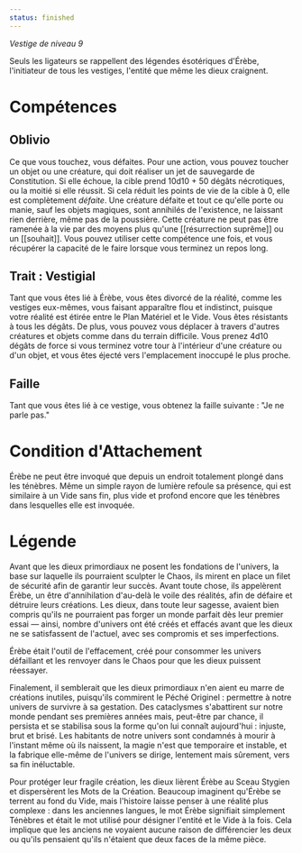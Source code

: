 ```yaml
---
status: finished
---
```

*Vestige de niveau 9*

Seuls les ligateurs se rappellent des légendes ésotériques d'Érèbe, l'initiateur de tous les vestiges, l'entité que même les dieux craignent.
# Compétences

## Oblivio
Ce que vous touchez, vous défaites. Pour une action, vous pouvez toucher un objet ou une créature, qui doit réaliser un jet de sauvegarde de Constitution. Si elle échoue, la cible prend 10d10 + 50 dégâts nécrotiques, ou la moitié si elle réussit. Si cela réduit les points de vie de la cible à 0, elle est complètement *défaite*. Une créature défaite et tout ce qu'elle porte ou manie, sauf les objets magiques, sont annihilés de l'existence, ne laissant rien derrière, même pas de la poussière. Cette créature ne peut pas être ramenée à la vie par des moyens plus qu'une [[résurrection suprême]] ou un [[souhait]]. Vous pouvez utiliser cette compétence une fois, et vous récupérer la capacité de le faire lorsque vous terminez un repos long.

## Trait : Vestigial
Tant que vous êtes lié à Érèbe, vous êtes divorcé de la réalité, comme les vestiges eux-mêmes, vous faisant apparaître flou et indistinct, puisque votre réalité est étirée entre le Plan Matériel et le Vide. Vous êtes résistants à tous les dégâts. De plus, vous pouvez vous déplacer à travers d'autres créatures et objets comme dans du terrain difficile. Vous prenez 4d10 dégâts de force si vous terminez votre tour à l'intérieur d'une créature ou d'un objet, et vous êtes éjecté vers l'emplacement inoccupé le plus proche.

## Faille
Tant que vous êtes lié à ce vestige, vous obtenez la faille suivante : "Je ne parle pas."

# Condition d'Attachement
Érèbe ne peut être invoqué que depuis un endroit totalement plongé dans les ténèbres. Même un simple rayon de lumière refoule sa présence, qui est similaire à un Vide sans fin, plus vide et profond encore que les ténèbres dans lesquelles elle est invoquée.

# Légende
Avant que les dieux primordiaux ne posent les fondations de l'univers, la base sur laquelle ils pourraient sculpter le Chaos, ils mirent en place un filet de sécurité afin de garantir leur succès. Avant toute chose, ils appelèrent Érèbe, un être d'annihilation d'au-delà le voile des réalités, afin de défaire et détruire leurs créations. Les dieux, dans toute leur sagesse, avaient bien compris qu'ils ne pourraient pas forger un monde parfait dès leur premier essai — ainsi, nombre d'univers ont été créés et effacés avant que les dieux ne se satisfassent de l'actuel, avec ses compromis et ses imperfections.

Érèbe était l'outil de l'effacement, créé pour consommer les univers défaillant et les renvoyer dans le Chaos pour que les dieux puissent réessayer. 

Finalement, il semblerait que les dieux primordiaux n'en aient eu marre de créations inutiles, puisqu'ils commirent le Péché Originel : permettre à notre univers de survivre à sa gestation. Des cataclysmes s'abattirent sur notre monde pendant ses premières années mais, peut-être par chance, il persista et se stabilisa sous la forme qu'on lui connaît aujourd'hui : injuste, brut et brisé. Les habitants de notre univers sont condamnés à mourir à l'instant même où ils naissent, la magie n'est que temporaire et instable, et la fabrique elle-même de l'univers se dirige, lentement mais sûrement, vers sa fin inéluctable.
 
Pour protéger leur fragile création, les dieux lièrent Érèbe au Sceau Stygien et dispersèrent les Mots de la Création. Beaucoup imaginent qu'Érèbe se terrent au fond du Vide, mais l'histoire laisse penser à une réalité plus complexe : dans les anciennes langues, le mot Érèbe signifiait simplement Ténèbres et était le mot utilisé pour désigner l'entité et le Vide à la fois. Cela implique que les anciens ne voyaient aucune raison de différencier les deux ou qu'ils pensaient qu'ils n'étaient que deux faces de la même pièce.